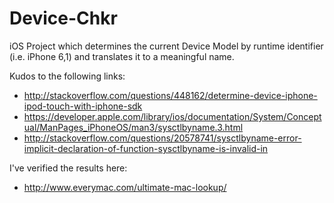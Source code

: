 Device-Chkr
===========

iOS Project which determines the current Device Model by runtime identifier (i.e. iPhone 6,1) and translates it to a meaningful name.

Kudos to the following links:

- http://stackoverflow.com/questions/448162/determine-device-iphone-ipod-touch-with-iphone-sdk
- https://developer.apple.com/library/ios/documentation/System/Conceptual/ManPages_iPhoneOS/man3/sysctlbyname.3.html
- http://stackoverflow.com/questions/20578741/sysctlbyname-error-implicit-declaration-of-function-sysctlbyname-is-invalid-in

I've verified the results here:
- http://www.everymac.com/ultimate-mac-lookup/
